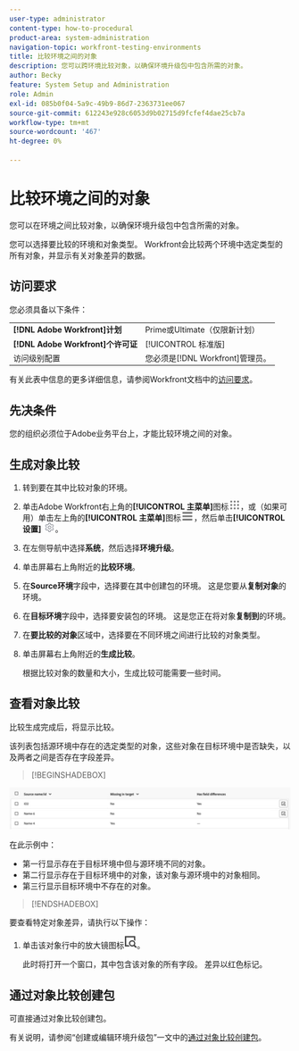 ```yaml
---
user-type: administrator
content-type: how-to-procedural
product-area: system-administration
navigation-topic: workfront-testing-environments
title: 比较环境之间的对象
description: 您可以跨环境比较对象，以确保环境升级包中包含所需的对象。
author: Becky
feature: System Setup and Administration
role: Admin
exl-id: 085b0f04-5a9c-49b9-86d7-2363731ee067
source-git-commit: 612243e928c6053d9b02715d9fcfef4dae25cb7a
workflow-type: tm+mt
source-wordcount: '467'
ht-degree: 0%

---
```


# 比较环境之间的对象

您可以在环境之间比较对象，以确保环境升级包中包含所需的对象。

您可以选择要比较的环境和对象类型。 Workfront会比较两个环境中选定类型的所有对象，并显示有关对象差异的数据。

## 访问要求

您必须具备以下条件：

<table>
  <tr>
   <td><strong>[!DNL Adobe Workfront]计划</strong>
   </td>
   <td> Prime或Ultimate（仅限新计划）
   </td>
  </tr>
  <tr>
   <td><strong>[!DNL Adobe Workfront]个许可证</strong>
   </td>
   <td> [!UICONTROL 标准版]
   </td>
  </tr>
   <tr>
   <td>访问级别配置
   </td>
   <td>您必须是[!DNL Workfront]管理员。
   </td>
  </tr>
</table>

有关此表中信息的更多详细信息，请参阅Workfront文档中的[访问要求](/help/quicksilver/administration-and-setup/add-users/access-levels-and-object-permissions/access-level-requirements-in-documentation.md)。

## 先决条件

您的组织必须位于Adobe业务平台上，才能比较环境之间的对象。

## 生成对象比较

1. 转到要在其中比较对象的环境。
1. 单击Adobe Workfront右上角的&#x200B;**[!UICONTROL 主菜单]**&#x200B;图标![主菜单](/help/_includes/assets/main-menu-icon.png)，或（如果可用）单击左上角的&#x200B;**[!UICONTROL 主菜单]**&#x200B;图标![主菜单](/help/_includes/assets/main-menu-icon-left-nav.png)，然后单击&#x200B;**[!UICONTROL 设置]** ![设置图标](/help/_includes/assets/gear-icon-setup.png)。
1. 在左侧导航中选择&#x200B;**系统**，然后选择&#x200B;**环境升级**。
1. 单击屏幕右上角附近的&#x200B;**比较环境**。
1. 在&#x200B;**Source环境**&#x200B;字段中，选择要在其中创建包的环境。 这是您要从&#x200B;**复制对象**&#x200B;的环境。
1. 在&#x200B;**目标环境**&#x200B;字段中，选择要安装包的环境。 这是您正在将对象&#x200B;**复制到**&#x200B;的环境。
1. 在&#x200B;**要比较的对象**&#x200B;区域中，选择要在不同环境之间进行比较的对象类型。
1. 单击屏幕右上角附近的&#x200B;**生成比较**。

   根据比较对象的数量和大小，生成比较可能需要一些时间。

## 查看对象比较

比较生成完成后，将显示比较。

该列表包括源环境中存在的选定类型的对象，这些对象在目标环境中是否缺失，以及两者之间是否存在字段差异。

>[!BEGINSHADEBOX]

![比较示例](assets/environment-promotion-comparison.png)

在此示例中：

* 第一行显示存在于目标环境中但与源环境不同的对象。
* 第二行显示存在于目标环境中的对象，该对象与源环境中的对象相同。
* 第三行显示目标环境中不存在的对象。

>[!ENDSHADEBOX]

要查看特定对象差异，请执行以下操作：

1. 单击该对象行中的放大镜图标![比较图标](assets/compare-icon.png)。

   此时将打开一个窗口，其中包含该对象的所有字段。 差异以红色标记。

## 通过对象比较创建包

可直接通过对象比较创建包。

有关说明，请参阅“创建或编辑环境升级包”一文中的[通过对象比较创建包](/help/quicksilver/administration-and-setup/set-up-workfront/workfront-testing-environments/environment-promotion-create-package.md#create-a-package-from-an-object-comparison)。
